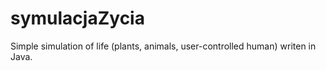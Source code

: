 # symulacjaZycia
Simple simulation of life (plants, animals, user-controlled human) writen in Java.
